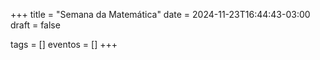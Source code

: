 +++
title = "Semana da Matemática"
date = 2024-11-23T16:44:43-03:00
draft = false

tags = []
eventos = []
+++

